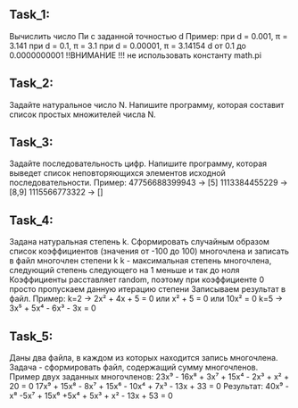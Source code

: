 ## Task_1:
Вычислить число Пи c заданной точностью d
Пример:
при d = 0.001, π = 3.141
при d = 0.1, π = 3.1
при d = 0.00001, π = 3.14154
d от 0.1 до 0.0000000001
!!ВНИМАНИЕ !!! не использовать константу math.pi
## Task_2:
Задайте натуральное число N. Напишите программу, которая составит список простых множителей числа N.
## Task_3:
Задайте последовательность цифр. Напишите программу, которая выведет список неповторяющихся элементов
исходной последовательности.
Пример:
47756688399943 -> [5]
1113384455229 -> [8,9]
1115566773322 -> []
## Task_4:
Задана натуральная степень k. Сформировать случайным образом список коэффициентов (значения от -100 до 100)
многочлена и записать в файл многочлен степени k
k - максимальная степень многочлена, следующий степень следующего на 1 меньше и так до ноля
Коэффициенты расставляет random, поэтому при коэффициенте 0 просто пропускаем данную итерацию степени
Записываем результат в файл.
Пример:
k=2 -> 2x² + 4x + 5 = 0 или x² + 5 = 0 или 10x² = 0
k=5 -> 3x⁵ + 5x⁴ - 6x³ - 3x = 0
## Task_5:
Даны два файла, в каждом из которых находится запись многочлена.
Задача - сформировать файл, содержащий сумму многочленов.
Пример двух заданных многочленов:
23x⁹ - 16x⁸ + 3x⁷ + 15x⁴ - 2x³ + x² + 20 = 0
17x⁹ + 15x⁸ - 8x⁷ + 15x⁶ - 10x⁴ + 7x³ - 13x + 33 = 0
Результат:
40x⁹ - x⁸ -5x⁷ + 15x⁶ +5x⁴ + 5x³ + x² - 13x + 53 = 0
